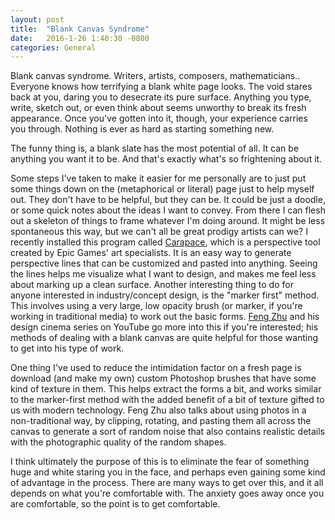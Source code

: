 ```yaml
---
layout: post
title:  "Blank Canvas Syndrome"
date:   2016-1-26 1:40:30 -0800
categories: General
---
```

Blank canvas syndrome. Writers, artists, composers, mathematicians.. Everyone knows how terrifying a blank white page looks. The void stares back at you, daring you to desecrate its pure surface. Anything you type, write, sketch out, or even think about seems unworthy to break its fresh appearance. Once you've gotten into it, though, your experience carries you through. Nothing is ever as hard as starting something new.

The funny thing is, a blank slate has the most potential of all. It can be anything you want it to be. And that's exactly what's so frightening about it.

Some steps I've taken to make it easier for me personally are to just put some things down on the (metaphorical or literal) page just to help myself out. They don't have to be helpful, but they can be. It could be just a doodle, or some quick notes about the ideas I want to convey. From there I can flesh out a skeleton of things to frame whatever I'm doing around. It might be less spontaneous this way, but we can't all be great prodigy artists can we? I recently installed this program called [Carapace](https://www.epicgames.com/community/2012/11/free-art-tool-released-thanks-to-epic-friday/), which is a perspective tool created by Epic Games' art specialists. It is an easy way to generate perspective lines that can be customized and pasted into anything. Seeing the lines helps me visualize what I want to design, and makes me feel less about marking up a clean surface. Another interesting thing to do for anyone interested in industry/concept design, is the "marker first" method. This involves using a very large, low opacity brush (or marker, if you're working in traditional media) to work out the basic forms. [Feng Zhu](https://www.youtube.com/user/FZDSCHOOL) and his design cinema series on YouTube go more into this if you're interested; his methods of dealing with a blank canvas are quite helpful for those wanting to get into his type of work. 

One thing I've used to reduce the intimidation factor on a fresh page is download (and make my own) custom Photoshop brushes that have some kind of texture in them. This helps extract the forms a bit, and works similar to the marker-first method with the added benefit of a bit of texture gifted to us with modern technology. Feng Zhu also talks about using photos in a non-traditional way, by clipping, rotating, and pasting them all across the canvas to generate a sort of random noise that also contains realistic details with the photographic quality of the random shapes. 

I think ultimately the purpose of this is to eliminate the fear of something huge and white staring you in the face, and perhaps even gaining some kind of advantage in the process. There are many ways to get over this, and it all depends on what you're comfortable with. The anxiety goes away once you are comfortable, so the point is to get comfortable. 